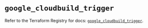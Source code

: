 # `google_cloudbuild_trigger`

Refer to the Terraform Registry for docs: [`google_cloudbuild_trigger`](https://registry.terraform.io/providers/hashicorp/google/6.10.0/docs/resources/cloudbuild_trigger).
